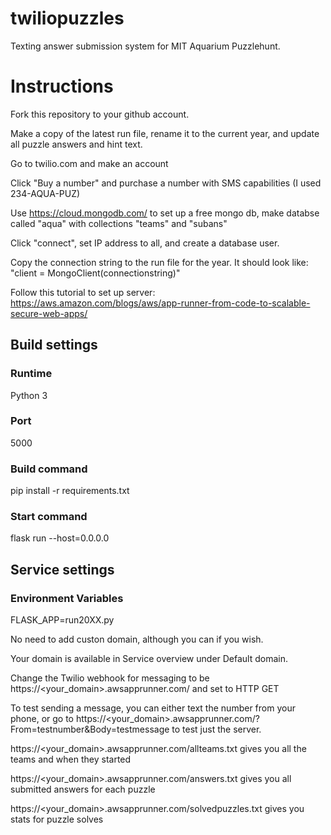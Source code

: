 twiliopuzzles
=============

Texting answer submission system for MIT Aquarium Puzzlehunt.

# Instructions

Fork this repository to your github account.

Make a copy of the latest run file, rename it to the current year, and update all puzzle answers and hint text.

Go to twilio.com and make an account

Click "Buy a number" and purchase a number with SMS capabilities (I used 234-AQUA-PUZ)

Use https://cloud.mongodb.com/ to set up a free mongo db, make databse called "aqua" with collections "teams" and "subans"

Click "connect", set IP address to all, and create a database user.

Copy the connection string to the run file for the year.
It should look like: "client = MongoClient(connectionstring)"

Follow this tutorial to set up server:
https://aws.amazon.com/blogs/aws/app-runner-from-code-to-scalable-secure-web-apps/

## Build settings
### Runtime
Python 3
### Port
5000
### Build command
pip install -r requirements.txt
### Start command
flask run --host=0.0.0.0

## Service settings
### Environment Variables
FLASK_APP=run20XX.py

No need to add custon domain, although you can if you wish.

Your domain is available in Service overview under Default domain.

Change the Twilio webhook for messaging to be https://<your_domain>.awsapprunner.com/ and set to HTTP GET

To test sending a message, you can either text the number from your phone, or go to 
https://<your_domain>.awsapprunner.com/?From=testnumber&Body=testmessage
to test just the server.

https://<your_domain>.awsapprunner.com/allteams.txt gives you all the teams and when they started

https://<your_domain>.awsapprunner.com/answers.txt gives you all submitted answers for each puzzle

https://<your_domain>.awsapprunner.com/solvedpuzzles.txt gives you stats for puzzle solves
